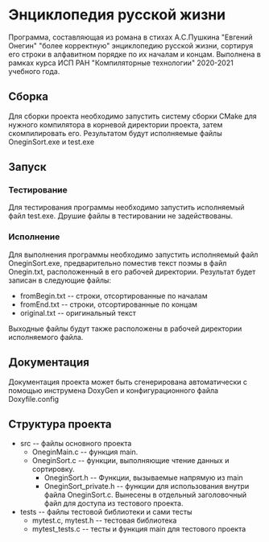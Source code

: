 ﻿# Энциклопедия русской жизни

Программа, составляющая из романа в стихах А.С.Пушкина "Евгений Онегин" "более корректную" энциклопедию русской жизни, сортируя его строки в алфавитном порядке по их началам и концам.
Выполнена в рамках курса ИСП РАН "Компиляторные технологии" 2020-2021 учебного года.

## Сборка
Для сборки проекта необходимо запустить систему сборки CMake для нужного компилятора в корневой директории проекта, затем скомпилировать его.
Результатом будут исполняемые файлы OneginSort.exe и test.exe

## Запуск
### Тестирование
Для тестирования программы необходимо запустить исполняемый файл test.exe. Друшие файлы в тестировании не задействованы.
### Исполнение
Для выполнения программы необходимо запустить исполняемый файл OneginSort.exe, предварительно поместив текст поэмы в файл Onegin.txt, расположенный в его рабочей директории.
Результат будет записан в следующие файлы:
 - fromBegin.txt -- строки, отсортированные по началам
 - fromEnd.txt -- строки, отсортированные по концам
 - original.txt -- оригинальный текст

Выходные файлы будут также расположены в рабочей директории исполняемого файла.

## Документация
Документация проекта может быть сгенерирована автоматически с помощью инструмена DoxyGen и конфигурационного файла Doxyfile.config

## Структура проекта
 * src -- файлы основного проекта
   * OneginMain.c -- функция main.
   * OneginSort.c -- функции, выполняющие чтение данных и сортировку.
      * OneginSort.h -- Функции, вызываемые напрямую из main
      * OneginSort_private.h -- функции для использования внутри файла OneginSort.c. Вынесены в отдельный заголовочный файл для доступа из тестового проекта.  
 * tests -- файлы тестовой библиотеки и сами тесты
   * mytest.c, mytest.h -- тестовая библиотека
   * mytest_tests.c -- тесты и функция main для тестового проекта
